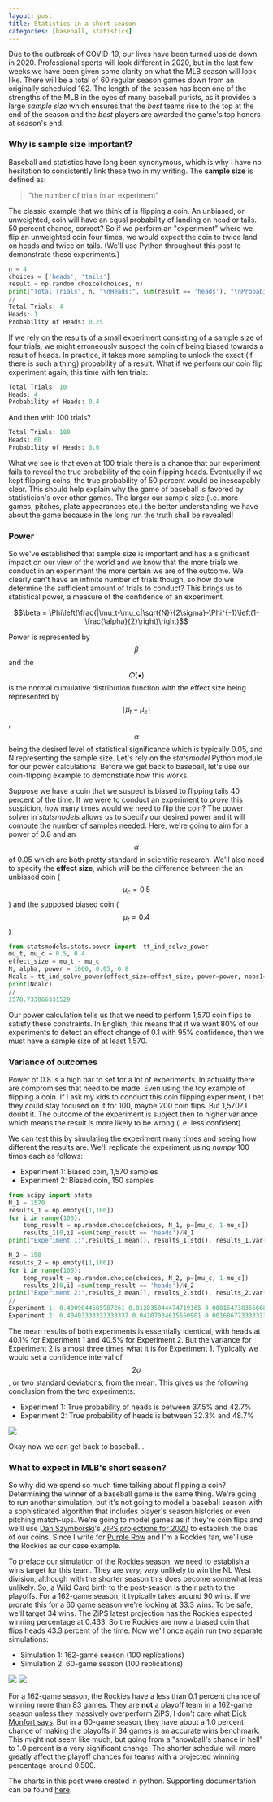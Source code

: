 ```yaml
---
layout: post
title: Statistics in a short season
categories: [baseball, statistics]
---
```

Due to the outbreak of COVID-19, our lives have been turned upside down in 2020. Professional sports will look different in 2020, but in the last few weeks we have been given some clarity on what the MLB season will look like. There will be a total of 60 regular season games down from an originally scheduled 162. The length of the season has been one of the strengths of the MLB in the eyes of many baseball purists, as it provides a large *sample size* which ensures that the *best* teams rise to the top at the end of the season and the *best* players are awarded the game's top honors at season's end.

### Why is sample size important?
Baseball and statistics have long been synonymous, which is why I have no hesitation to consistently link these two in my writing. The **sample size** is defined as:
>"the number of trials in an experiment"

The classic example that we think of is flipping a coin. An unbiased, or unweighted, coin will have an equal probability of landing on head or tails. 50 percent chance, correct? So if we perform an "experiment" where we flip an unweighted coin four times, we would expect the coin to twice land on heads and twice on tails. (We'll use Python throughout this post to demonstrate these experiments.)
```python
n = 4
choices = ['heads', 'tails']
result = np.random.choice(choices, n)
print("Total Trials", n, "\nHeads:", sum(result == 'heads'), "\nProbability of Heads:", sum(result == 'heads')/n)
//
Total Trials: 4
Heads: 1
Probability of Heads: 0.25
```
If we rely on the results of a small experiment consisting of a sample size of four trials, we might erroneously suspect the coin of being biased towards a result of heads. In practice, it takes more sampling to unlock the exact (if there is such a thing) probability of a result. What if we perform our coin flip experiment again, this time with ten trials:
```python
Total Trials: 10
Heads: 4
Probability of Heads: 0.4
```
And then with 100 trials?
```python
Total Trials: 100
Heads: 60
Probability of Heads: 0.6
```
What we see is that even at 100 trials there is a chance that our experiment fails to reveal the true probability of the coin flipping heads. Eventually if we kept flipping coins, the true probability of 50 percent would be inescapably clear. This should help explain why the game of baseball is favored by statistician's over other games. The larger our sample size (i.e. more games, pitches, plate appearances etc.) the better understanding we have about the game because in the long run the truth shall be revealed!
### Power
So we've established that sample size is important and has a significant impact on our view of the world and we know that the more trials we conduct in an experiment the more certain we are of the outcome. We clearly can't have an infinite number of trials though, so how do we determine the sufficient amount of trials to conduct? This brings us to statistical power, a measure of the confidence of an experiment.

$$\beta = \Phi\left(\frac{|\mu_t-\mu_c|\sqrt{N}}{2\sigma}-\Phi^{-1}\left(1-\frac{\alpha}{2}\right)\right)$$

Power is represented by $$\beta$$ and the $$\Phi(\bullet)$$ is the normal cumulative distribution function with the effect size being represented by $$\mid\mu_t-\mu_c\mid$$, $$\alpha$$ being the desired level of statistical significance which is typically 0.05, and N representing the sample size. Let's rely on the *statsmodel* Python module for our power calculations. Before we get back to baseball, let's use our coin-flipping example to demonstrate how this works.

Suppose we have a coin that we suspect is biased to flipping tails 40 percent of the time. If we were to conduct an experiment to *prove* this suspicion, how many times would we need to flip the coin? The power solver in *statsmodels* allows us to specify our desired power and it will compute the number of samples needed. Here, we're going to aim for a power of 0.8 and an $$\alpha$$ of 0.05 which are both pretty standard in scientific research. We'll also need to specify the **effect size**, which will be the difference between the an unbiased coin ($$\mu_c=0.5$$) and the supposed biased coin ($$\mu_t=0.4$$).
```python
from statsmodels.stats.power import  tt_ind_solve_power
mu_t, mu_c = 0.5, 0.4
effect_size = mu_t - mu_c
N, alpha, power = 1000, 0.05, 0.8
Ncalc = tt_ind_solve_power(effect_size=effect_size, power=power, nobs1=None, alpha=alpha, ratio=1.0)
print(Ncalc)
//
1570.733066331529
```
Our power calculation tells us that we need to perform 1,570 coin flips to satisfy these constraints. In English, this means that if we want 80% of our experiments to detect an effect change of 0.1 with 95% confidence, then we must have a sample size of at least 1,570.
### Variance of outcomes
Power of 0.8 is a high bar to set for a lot of experiments. In actuality there are compromises that need to be made. Even using the toy example of flipping a coin. If I ask my kids to conduct this coin flipping experiment, I bet they could stay focused on it for 100, maybe 200 coin flips. But 1,570? I doubt it. The outcome of the experiment is subject then to higher variance which means the result is more likely to be wrong (i.e. less confident).

We can test this by simulating the experiment many times and seeing how different the results are. We'll replicate the experiment using *numpy* 100 times each as follows:
* Experiment 1: Biased coin, 1,570 samples
* Experiment 2: Biased coin, 150 samples

```python
from scipy import stats
N_1 = 1570
results_1 = np.empty([1,100])
for i in range(100):
    temp_result = np.random.choice(choices, N_1, p=[mu_c, 1-mu_c])
    results_1[0,i] =sum(temp_result == 'heads')/N_1
print("Experiment 1:",results_1.mean(), results_1.std(), results_1.var())

N_2 = 150
results_2 = np.empty([1,100])
for i in range(100):
    temp_result = np.random.choice(choices, N_2, p=[mu_c, 1-mu_c])
    results_2[0,i] =sum(temp_result == 'heads')/N_2
print("Experiment 2:",results_2.mean(), results_2.std(), results_2.var())
//
Experiment 1: 0.4009044585987261 0.012835044474719165 0.00016473836666801897
Experiment 2: 0.40493333333333337 0.04107034615550901 0.0016867733333333337
```

The mean results of both experiments is essentially identical, with heads at 40.1% for Experiment 1 and 40.5% for Experiment 2. But the variance for Experiment 2 is almost three times what it is for Experiment 1. Typically we would set a confidence interval of $$2\sigma$$, or two standard deviations, from the mean. This gives us the following conclusion from the two experiments:
* Experiment 1: True probability of heads is between 37.5% and 42.7%
* Experiment 2: True probability of heads is between 32.3% and 48.7%

![](/../images/SIMULATION.E1.image1.png)

Okay now we can get back to baseball...
### What to expect in MLB's short season?
So why did we spend so much time talking about flipping a coin? Determining the winner of a baseball game is the same thing. We're going to run another simulation, but it's not going to model a baseball season with a sophisticated algorithm that includes player's season histories or even pitching match-ups. We're going to model games as if they're coin flips and we'll use [Dan Szymborski](https://twitter.com/DSzymborski)'s [ZIPS projections for 2020](https://blogs.fangraphs.com/the-obscenely-late-obscenely-early-zips-projected-standings/#more-342236) to establish the bias of our coins. Since I write for [Purple Row](https://www.purplerow.com/) and I'm a Rockies fan, we'll use the Rockies as our case example.

To preface our simulation of the Rockies season, we need to establish a wins target for this team. They are *very, very* unlikely to win the NL West division, although with the shorter season this does become somewhat less unlikely. So, a Wild Card birth to the post-season is their path to the playoffs. For a 162-game season, it typically takes around 90 wins. If we prorate this for a 60 game season we're looking at 33.3 wins. To be safe, we'll target 34 wins. The ZiPS latest projection has the Rockies expected winning percentage at 0.433. So the Rockies are now a biased coin that flips heads 43.3 percent of the time. Now we'll once again run two separate simulations:
* Simulation 1: 162-game season (100 replications)
* Simulation 2: 60-game season (100 replications)

![](/../images/SIMULATION.E1.image2.png) ![](/../images/SIMULATION.E1.image3.png)

For a 162-game season, the Rockies have a less than 0.1 percent chance of winning more than 83 games. They are **not** a playoff team in a 162-game season unless they massively overperform ZiPS, I don't care what [Dick Monfort says](https://www.denverpost.com/2020/02/01/rockies-owner-dick-monfort-optimistic-2020-prospects/). But in a 60-game season, they have about a 1.0 percent chance of making the playoffs if 34 games is an accurate wins benchmark. This might not seem like much, but going from a "snowball's chance in hell" to 1.0 percent is a very significant change. The shorter schedule will more greatly affect the playoff chances for teams with a projected winning percentage around 0.500. 

The charts in this post were created in python. Supporting documentation can be found [here](https://github.com/cgutwein/cgutwein.github.io/blob/master/notebooks/SIMULATION.E1.ipynb).
